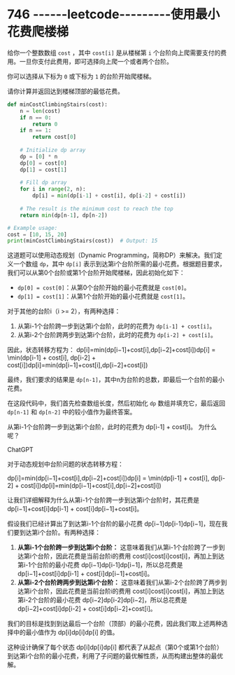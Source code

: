 # 746 ------leetcode---------使用最小花费爬楼梯

给你一个整数数组 `cost` ，其中 `cost[i]` 是从楼梯第 `i` 个台阶向上爬需要支付的费用。一旦你支付此费用，即可选择向上爬一个或者两个台阶。

你可以选择从下标为 `0` 或下标为 `1` 的台阶开始爬楼梯。

请你计算并返回达到楼梯顶部的最低花费。

```python
def minCostClimbingStairs(cost):
    n = len(cost)
    if n == 0:
        return 0
    if n == 1:
        return cost[0]
    
    # Initialize dp array
    dp = [0] * n
    dp[0] = cost[0]
    dp[1] = cost[1]
    
    # Fill dp array
    for i in range(2, n):
        dp[i] = min(dp[i-1] + cost[i], dp[i-2] + cost[i])
        
    # The result is the minimum cost to reach the top
    return min(dp[n-1], dp[n-2])

# Example usage:
cost = [10, 15, 20]
print(minCostClimbingStairs(cost))  # Output: 15

```



 这道题可以使用动态规划（Dynamic Programming，简称DP）来解决。我们定义一个数组 `dp`，其中 `dp[i]` 表示到达第i个台阶所需的最小花费。根据题目要求，我们可以从第0个台阶或第1个台阶开始爬楼梯，因此初始化如下：

- `dp[0] = cost[0]`：从第0个台阶开始的最小花费就是 `cost[0]`。
- `dp[1] = cost[1]`：从第1个台阶开始的最小花费就是 `cost[1]`。

对于其他的台阶i（i >= 2），有两种选择：

1. 从第i-1个台阶跨一步到达第i个台阶，此时的花费为 `dp[i-1] + cost[i]`。
2. 从第i-2个台阶跨两步到达第i个台阶，此时的花费为 `dp[i-2] + cost[i]`。

因此，状态转移方程为： dp[i]=min⁡(dp[i−1]+cost[i],dp[i−2]+cost[i])dp[i] = \min(dp[i-1] + cost[i], dp[i-2] + cost[i])dp[i]=min(dp[i−1]+cost[i],dp[i−2]+cost[i])

最终，我们要求的结果是 `dp[n-1]`，其中n为台阶的总数，即最后一个台阶的最小花费。







在这段代码中，我们首先检查数组长度，然后初始化 `dp` 数组并填充它，最后返回 `dp[n-1]` 和 `dp[n-2]` 中的较小值作为最终答案。





从第i-1个台阶跨一步到达第i个台阶，此时的花费为 dp[i-1] + cost[i]。 为什么呢？



ChatGPT

对于动态规划中台阶问题的状态转移方程：

dp[i]=min⁡(dp[i−1]+cost[i],dp[i−2]+cost[i])dp[i] = \min(dp[i-1] + cost[i], dp[i-2] + cost[i])dp[i]=min(dp[i−1]+cost[i],dp[i−2]+cost[i])

让我们详细解释为什么从第i-1个台阶跨一步到达第i个台阶时，其花费是 dp[i−1]+cost[i]dp[i-1] + cost[i]dp[i−1]+cost[i]。

假设我们已经计算出了到达第i-1个台阶的最小花费 dp[i−1]dp[i-1]dp[i−1]，现在我们要到达第i个台阶。有两种选择：

1. **从第i-1个台阶跨一步到达第i个台阶：** 这意味着我们从第i-1个台阶跨了一步到达第i个台阶，因此花费是当前台阶i的费用 cost[i]cost[i]cost[i]，再加上到达第i-1个台阶的最小花费 dp[i−1]dp[i-1]dp[i−1]，所以总花费是 dp[i−1]+cost[i]dp[i-1] + cost[i]dp[i−1]+cost[i]。
2. **从第i-2个台阶跨两步到达第i个台阶：** 这意味着我们从第i-2个台阶跨了两步到达第i个台阶，因此花费是当前台阶i的费用 cost[i]cost[i]cost[i]，再加上到达第i-2个台阶的最小花费 dp[i−2]dp[i-2]dp[i−2]，所以总花费是 dp[i−2]+cost[i]dp[i-2] + cost[i]dp[i−2]+cost[i]。

我们的目标是找到到达最后一个台阶（顶部）的最小花费，因此我们取上述两种选择中的最小值作为 dp[i]dp[i]dp[i] 的值。

这种设计确保了每个状态 dp[i]dp[i]dp[i] 都代表了从起点（第0个或第1个台阶）到达第i个台阶的最小花费，利用了子问题的最优解性质，从而构建出整体的最优解。





